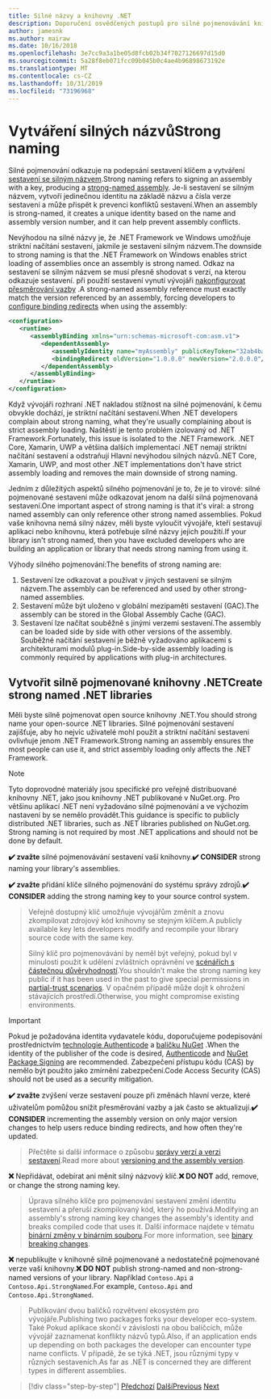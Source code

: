 ```yaml
---
title: Silné názvy a knihovny .NET
description: Doporučení osvědčených postupů pro silné pojmenovávání knihoven .NET.
author: jamesnk
ms.author: mairaw
ms.date: 10/16/2018
ms.openlocfilehash: 3e7cc9a3a1be05d8fcb02b34f7027126697d15d0
ms.sourcegitcommit: 5a28f8eb071fcc09b045b0c4ae4b96898673192e
ms.translationtype: MT
ms.contentlocale: cs-CZ
ms.lasthandoff: 10/31/2019
ms.locfileid: "73196968"
---
```

# <a name="strong-naming"></a><span data-ttu-id="506cf-103">Vytváření silných názvů</span><span class="sxs-lookup"><span data-stu-id="506cf-103">Strong naming</span></span>

<span data-ttu-id="506cf-104">Silné pojmenování odkazuje na podepsání sestavení klíčem a vytváření [sestavení se silným názvem](../assembly/strong-named.md).</span><span class="sxs-lookup"><span data-stu-id="506cf-104">Strong naming refers to signing an assembly with a key, producing a [strong-named assembly](../assembly/strong-named.md).</span></span> <span data-ttu-id="506cf-105">Je-li sestavení se silným názvem, vytvoří jedinečnou identitu na základě názvu a čísla verze sestavení a může přispět k prevenci konfliktů sestavení.</span><span class="sxs-lookup"><span data-stu-id="506cf-105">When an assembly is strong-named, it creates a unique identity based on the name and assembly version number, and it can help prevent assembly conflicts.</span></span>

<span data-ttu-id="506cf-106">Nevýhodou na silné názvy je, že .NET Framework ve Windows umožňuje striktní načítání sestavení, jakmile je sestavení silným názvem.</span><span class="sxs-lookup"><span data-stu-id="506cf-106">The downside to strong naming is that the .NET Framework on Windows enables strict loading of assemblies once an assembly is strong named.</span></span> <span data-ttu-id="506cf-107">Odkaz na sestavení se silným názvem se musí přesně shodovat s verzí, na kterou odkazuje sestavení. při použití sestavení vynutí vývojáři [nakonfigurovat přesměrování vazby](../../framework/configure-apps/redirect-assembly-versions.md) .</span><span class="sxs-lookup"><span data-stu-id="506cf-107">A strong-named assembly reference must exactly match the version referenced by an assembly, forcing developers to [configure binding redirects](../../framework/configure-apps/redirect-assembly-versions.md) when using the assembly:</span></span>

```xml
<configuration>
   <runtime>
      <assemblyBinding xmlns="urn:schemas-microsoft-com:asm.v1">
         <dependentAssembly>
            <assemblyIdentity name="myAssembly" publicKeyToken="32ab4ba45e0a69a1" culture="neutral" />
            <bindingRedirect oldVersion="1.0.0.0" newVersion="2.0.0.0"/>
         </dependentAssembly>
      </assemblyBinding>
   </runtime>
</configuration>
```

<span data-ttu-id="506cf-108">Když vývojáři rozhraní .NET nakladou stížnost na silné pojmenování, k čemu obvykle dochází, je striktní načítání sestavení.</span><span class="sxs-lookup"><span data-stu-id="506cf-108">When .NET developers complain about strong naming, what they're usually complaining about is strict assembly loading.</span></span> <span data-ttu-id="506cf-109">Naštěstí je tento problém izolovaný od .NET Framework.</span><span class="sxs-lookup"><span data-stu-id="506cf-109">Fortunately, this issue is isolated to the .NET Framework.</span></span> <span data-ttu-id="506cf-110">.NET Core, Xamarin, UWP a většina dalších implementací .NET nemají striktní načítání sestavení a odstraňují Hlavní nevýhodou silných názvů.</span><span class="sxs-lookup"><span data-stu-id="506cf-110">.NET Core, Xamarin, UWP, and most other .NET implementations don't have strict assembly loading and removes the main downside of strong naming.</span></span>

<span data-ttu-id="506cf-111">Jedním z důležitých aspektů silného pojmenování je to, že je to virové: silné pojmenované sestavení může odkazovat jenom na další silná pojmenovaná sestavení.</span><span class="sxs-lookup"><span data-stu-id="506cf-111">One important aspect of strong naming is that it's viral: a strong named assembly can only reference other strong named assemblies.</span></span> <span data-ttu-id="506cf-112">Pokud vaše knihovna nemá silný název, měli byste vyloučit vývojáře, kteří sestavují aplikaci nebo knihovnu, která potřebuje silné názvy jejich použití.</span><span class="sxs-lookup"><span data-stu-id="506cf-112">If your library isn't strong named, then you have excluded developers who are building an application or library that needs strong naming from using it.</span></span>

<span data-ttu-id="506cf-113">Výhody silného pojmenování:</span><span class="sxs-lookup"><span data-stu-id="506cf-113">The benefits of strong naming are:</span></span>

1. <span data-ttu-id="506cf-114">Sestavení lze odkazovat a používat v jiných sestavení se silným názvem.</span><span class="sxs-lookup"><span data-stu-id="506cf-114">The assembly can be referenced and used by other strong-named assemblies.</span></span>
2. <span data-ttu-id="506cf-115">Sestavení může být uloženo v globální mezipaměti sestavení (GAC).</span><span class="sxs-lookup"><span data-stu-id="506cf-115">The assembly can be stored in the Global Assembly Cache (GAC).</span></span>
3. <span data-ttu-id="506cf-116">Sestavení lze načítat souběžně s jinými verzemi sestavení.</span><span class="sxs-lookup"><span data-stu-id="506cf-116">The assembly can be loaded side by side with other versions of the assembly.</span></span> <span data-ttu-id="506cf-117">Souběžné načítání sestavení je běžně vyžadováno aplikacemi s architekturami modulů plug-in.</span><span class="sxs-lookup"><span data-stu-id="506cf-117">Side-by-side assembly loading is commonly required by applications with plug-in architectures.</span></span>

## <a name="create-strong-named-net-libraries"></a><span data-ttu-id="506cf-118">Vytvořit silně pojmenované knihovny .NET</span><span class="sxs-lookup"><span data-stu-id="506cf-118">Create strong named .NET libraries</span></span>

<span data-ttu-id="506cf-119">Měli byste silně pojmenovat open source knihovny .NET.</span><span class="sxs-lookup"><span data-stu-id="506cf-119">You should strong name your open-source .NET libraries.</span></span> <span data-ttu-id="506cf-120">Silné pojmenování sestavení zajišťuje, aby ho nejvíc uživatelé mohl použít a striktní načítání sestavení ovlivňuje jenom .NET Framework.</span><span class="sxs-lookup"><span data-stu-id="506cf-120">Strong naming an assembly ensures the most people can use it, and strict assembly loading only affects the .NET Framework.</span></span>

> [!NOTE]
> <span data-ttu-id="506cf-121">Tyto doprovodné materiály jsou specifické pro veřejně distribuované knihovny .NET, jako jsou knihovny .NET publikované v NuGet.org. Pro většinu aplikací .NET není vyžadováno silné pojmenování a ve výchozím nastavení by se nemělo provádět.</span><span class="sxs-lookup"><span data-stu-id="506cf-121">This guidance is specific to publicly distributed .NET libraries, such as .NET libraries published on NuGet.org. Strong naming is not required by most .NET applications and should not be done by default.</span></span>

<span data-ttu-id="506cf-122">**✔️ zvažte** silné pojmenovávání sestavení vaší knihovny.</span><span class="sxs-lookup"><span data-stu-id="506cf-122">**✔️ CONSIDER** strong naming your library's assemblies.</span></span>

<span data-ttu-id="506cf-123">**✔️ zvažte** přidání klíče silného pojmenování do systému správy zdrojů.</span><span class="sxs-lookup"><span data-stu-id="506cf-123">**✔️ CONSIDER** adding the strong naming key to your source control system.</span></span>

> <span data-ttu-id="506cf-124">Veřejně dostupný klíč umožňuje vývojářům změnit a znovu zkompilovat zdrojový kód knihovny se stejným klíčem.</span><span class="sxs-lookup"><span data-stu-id="506cf-124">A publicly available key lets developers modify and recompile your library source code with the same key.</span></span>
> 
> <span data-ttu-id="506cf-125">Silný klíč pro pojmenovávání by neměl být veřejný, pokud byl v minulosti použit k udělení zvláštních oprávnění ve [scénářích s částečnou důvěryhodností](../../framework/misc/using-libraries-from-partially-trusted-code.md).</span><span class="sxs-lookup"><span data-stu-id="506cf-125">You shouldn't make the strong naming key public if it has been used in the past to give special permissions in [partial-trust scenarios](../../framework/misc/using-libraries-from-partially-trusted-code.md).</span></span> <span data-ttu-id="506cf-126">V opačném případě může dojít k ohrožení stávajících prostředí.</span><span class="sxs-lookup"><span data-stu-id="506cf-126">Otherwise, you might compromise existing environments.</span></span>

> [!IMPORTANT]
> <span data-ttu-id="506cf-127">Pokud je požadována identita vydavatele kódu, doporučujeme podepisování prostřednictvím [technologie Authenticode](/windows-hardware/drivers/install/authenticode) a [balíčku NuGet](/nuget/create-packages/sign-a-package) .</span><span class="sxs-lookup"><span data-stu-id="506cf-127">When the identity of the publisher of the code is desired, [Authenticode](/windows-hardware/drivers/install/authenticode) and [NuGet Package Signing](/nuget/create-packages/sign-a-package) are recommended.</span></span> <span data-ttu-id="506cf-128">Zabezpečení přístupu kódu (CAS) by nemělo být použito jako zmírnění zabezpečení.</span><span class="sxs-lookup"><span data-stu-id="506cf-128">Code Access Security (CAS) should not be used as a security mitigation.</span></span>

<span data-ttu-id="506cf-129">**✔️ zvažte** zvýšení verze sestavení pouze při změnách hlavní verze, které uživatelům pomůžou snížit přesměrování vazby a jak často se aktualizují.</span><span class="sxs-lookup"><span data-stu-id="506cf-129">**✔️ CONSIDER** incrementing the assembly version on only major version changes to help users reduce binding redirects, and how often they're updated.</span></span>

> <span data-ttu-id="506cf-130">Přečtěte si další informace o způsobu [správy verzí a verzi sestavení](./versioning.md#assembly-version).</span><span class="sxs-lookup"><span data-stu-id="506cf-130">Read more about [versioning and the assembly version](./versioning.md#assembly-version).</span></span>

<span data-ttu-id="506cf-131">**❌** Nepřidávat, odebírat ani měnit silný názvový klíč.</span><span class="sxs-lookup"><span data-stu-id="506cf-131">**❌ DO NOT** add, remove, or change the strong naming key.</span></span>

> <span data-ttu-id="506cf-132">Úprava silného klíče pro pojmenování sestavení změní identitu sestavení a přeruší zkompilovaný kód, který ho používá.</span><span class="sxs-lookup"><span data-stu-id="506cf-132">Modifying an assembly's strong naming key changes the assembly's identity and breaks compiled code that uses it.</span></span> <span data-ttu-id="506cf-133">Další informace najdete v tématu [binární změny v binárním souboru](./breaking-changes.md#binary-breaking-change).</span><span class="sxs-lookup"><span data-stu-id="506cf-133">For more information, see [binary breaking changes](./breaking-changes.md#binary-breaking-change).</span></span>

<span data-ttu-id="506cf-134">**❌** nepublikujte v knihovně silně pojmenované a nedostatečně pojmenované verze vaší knihovny.</span><span class="sxs-lookup"><span data-stu-id="506cf-134">**❌ DO NOT** publish strong-named and non-strong-named versions of your library.</span></span> <span data-ttu-id="506cf-135">Například `Contoso.Api` a `Contoso.Api.StrongNamed`.</span><span class="sxs-lookup"><span data-stu-id="506cf-135">For example, `Contoso.Api` and `Contoso.Api.StrongNamed`.</span></span>

> <span data-ttu-id="506cf-136">Publikování dvou balíčků rozvětvení ekosystém pro vývojáře.</span><span class="sxs-lookup"><span data-stu-id="506cf-136">Publishing two packages forks your developer eco-system.</span></span> <span data-ttu-id="506cf-137">Také Pokud aplikace skončí v závislosti na obou balíčcích, může vývojář zaznamenat konflikty názvů typů.</span><span class="sxs-lookup"><span data-stu-id="506cf-137">Also, if an application ends up depending on both packages the developer can encounter type name conflicts.</span></span> <span data-ttu-id="506cf-138">V případě, že se týká .NET, jsou různými typy v různých sestaveních.</span><span class="sxs-lookup"><span data-stu-id="506cf-138">As far as .NET is concerned they are different types in different assemblies.</span></span>

>[!div class="step-by-step"]
><span data-ttu-id="506cf-139">[Předchozí](cross-platform-targeting.md)
>[Další](nuget.md)</span><span class="sxs-lookup"><span data-stu-id="506cf-139">[Previous](cross-platform-targeting.md)
[Next](nuget.md)</span></span>
